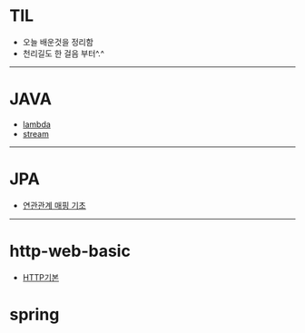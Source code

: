 # TIL
- 오늘 배운것을 정리함
- 천리길도 한 걸음 부터^.^

<hr>

# JAVA
* [lambda](./JAVA/lambda.md)
* [stream](./JAVA/stream.md)
<hr>

# JPA
* [연관관계 매핑 기초](./JPA/relational_mapping.md)
<hr>

# http-web-basic
* [HTTP기본](./http-basic/http_basic)

# spring 


